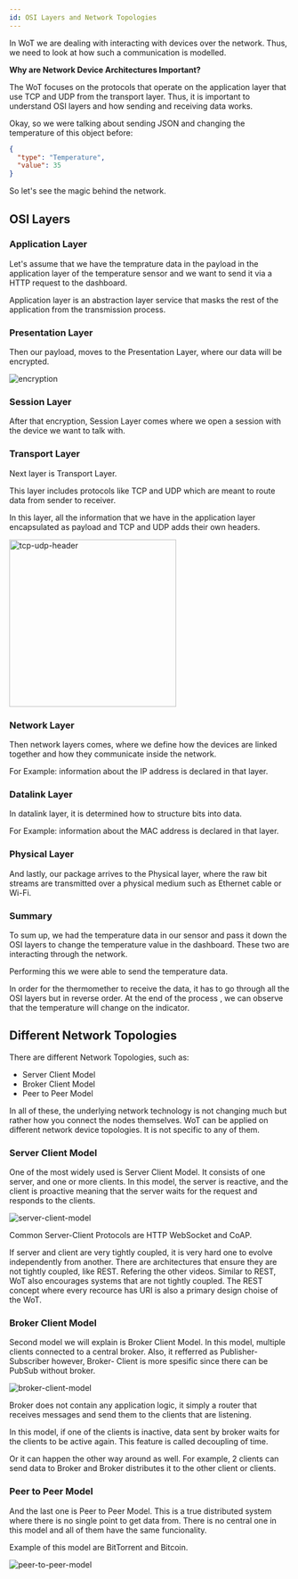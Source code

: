 ```yaml
---
id: OSI Layers and Network Topologies
---
```


In WoT we are dealing with interacting with devices over the network. Thus, we need to look at how such a communication is modelled.

**Why are Network Device Architectures Important?**

The WoT focuses on the protocols that operate on the application layer that use TCP and UDP from the transport layer. Thus, it is important to understand OSI layers and how sending and receiving data works.

Okay, so we were talking about sending JSON and changing the temperature of this object before:

```json
{
  "type": "Temperature",
  "value": 35
}
```

So let's see the magic behind the network.

## OSI Layers

### Application Layer

Let's assume that we have the temprature data in the payload in the application layer of the temperature sensor and we want to send it via a HTTP request to the dashboard.

Application layer is an abstraction layer service that masks the rest of the application from the transmission process.

### Presentation Layer

Then our payload, moves to the Presentation Layer, where our data will be encrypted.

![encryption](/img/9-OSI-Layers/encryption.png)

### Session Layer

After that encryption, Session Layer comes where we open a session with the device we want to talk with.

### Transport Layer

Next layer is Transport Layer.

This layer includes protocols like TCP and UDP which are meant to route data from sender to receiver.

In this layer, all the information that we have in the application layer encapsulated as payload and TCP and UDP adds their own headers.

<img src="/img/9-OSI-Layers/tcp-udp-header.png" alt="tcp-udp-header" width="300"/>

### Network Layer

Then network layers comes, where we define how the devices are linked together and how they communicate inside the network.

For Example: information about the IP address is declared in that layer.

### Datalink Layer

In datalink layer, it is determined how to structure bits into data.

For Example: information about the MAC address is declared in that layer.

### Physical Layer

And lastly, our package arrives to the Physical layer, where the raw bit streams are transmitted over a physical medium such as Ethernet cable or Wi-Fi.

### Summary

To sum up, we had the temperature data in our sensor and pass it down the OSI layers to change the temperature value in the dashboard. These two are interacting through the network.

Performing this we were able to send the temperature data.

In order for the thermomether to receive the data, it has to go through all the OSI layers but in reverse order. At the end of the process , we can observe that the temperature will change on the indicator.

## Different Network Topologies

There are different Network Topologies, such as:

- Server Client Model
- Broker Client Model
- Peer to Peer Model

In all of these, the underlying network technology is not changing much but rather how you connect the nodes themselves.
WoT can be applied on different network device topologies. It is not specific to any of them.

### Server Client Model

One of the most widely used is Server Client Model. It consists of one server, and one or more clients. In this model, the server is reactive, and the client is proactive meaning that the server waits for the request and responds to the clients.

![server-client-model](/img/9-OSI-Layers/server-client-model.png)

Common Server-Client Protocols are HTTP WebSocket and CoAP.

If server and client are very tightly coupled, it is very hard one to evolve independently from another. There are architectures that ensure they are not tightly coupled, like REST. Refering the other videos.
Similar to REST, WoT also encourages systems that are not tightly coupled. The REST concept where every recource has URI is also a primary design choise of the WoT.

### Broker Client Model

Second model we will explain is Broker Client Model. In this model, multiple clients connected to a central broker. Also, it refferred as Publisher-Subscriber however, Broker- Client is more spesific since there can be PubSub without broker.

![broker-client-model](/img/9-OSI-Layers/broker-client-model.png)

Broker does not contain any application logic, it simply a router that receives messages and send them to the clients that are listening.

In this model, if one of the clients is inactive, data sent by broker waits for the clients to be active again. This feature is called decoupling of time.

Or it can happen the other way around as well. For example, 2 clients can send data to Broker and Broker distributes it to the other client or clients.

### Peer to Peer Model

And the last one is Peer to Peer Model. This is a true distributed system where there is no single point to get data from. There is no central one in this model and all of them have the same funcionality.

Example of this model are BitTorrent and Bitcoin.

![peer-to-peer-model](/img/9-OSI-Layers/peer-to-peer-model.png)
